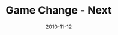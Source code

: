 ---
layout: music 
title: "Game Change - Next"
series: "Game Change"
date: 2010-11-12 
description: "Brian Tome talks about the opportunity that is before us."
audio: "http://s3.amazonaws.com/crossroadsaudiomessages/gamechange05.mp3"
audio-duration: "47:28"
src: "http://www.crossroads.net/players/media/series/GameChange_190x110.jpg"
---